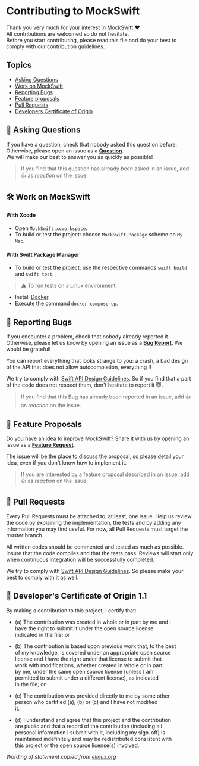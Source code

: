 # Contributing to MockSwift
Thank you very much for your interest in MockSwift ❤️  
All contributions are welcomed so do not hesitate.  
Before you start contributing, please read this file and do your best to comply with our contribution guidelines.  

## Topics
- [Asking Questions](#-asking-questions)
- [Work on MockSwift](#-work-on-mockswift)
- [Reporting Bugs](#-reporting-bugs)
- [Feature proposals](#-feature-proposals)
- [Pull Requests](#-pull-requests)
- [Developers Certificate of Origin](#-developers-certificate-of-origin-11)

## 🤔 Asking Questions
If you have a question, check that nobody asked this question before.  
Otherwise, please open an issue as a [**Question**](https://github.com/leoture/MockSwift/issues/new?assignees=&labels=question&template=question.md&title=).  
We will make our best to answer you as quickly as possible!
>If you find that this question has already been asked in an issue, add 👍 as *reaction* on the issue.

## 🛠 Work on MockSwift

#### With Xcode
- Open `MockSwift.xcworkspace`.
- To build or test the project: choose `MockSwift-Package` scheme on `My Mac`.

#### With Swift Package Manager
- To build or test the project: use the respective commands `swift build` and `swift test`.
>⚠️ To run tests on a Linux environment:
  - Install [Docker](https://docs.docker.com/compose/install/).
  - Execute the command `docker-compose up`.

## 🐞 Reporting Bugs
If you encounter a problem, check that nobody already reported it.  
Otherwise, please let us know by opening an issue as a [**Bug Report**](https://github.com/leoture/MockSwift/issues/new?assignees=&labels=bug&template=bug_report.md&title=). We would be grateful!  

You can report everything that looks strange to you: a crash, a bad design of the API that does not allow autocompletion, everything !!

We try to comply with [Swift API Design Guidelines](https://swift.org/documentation/api-design-guidelines/). So if you find that a part of the code does not respect them, don't hesitate to report it 😇.

>If you find that this Bug has already been reported in an issue, add 👍 as *reaction* on the issue.

## 🚀 Feature Proposals
Do you have an idea to improve MockSwift? Share it with us by opening an issue as a [**Feature Request**](https://github.com/leoture/MockSwift/issues/new?assignees=&labels=enhancement&template=feature_request.md&title=).  

The issue will be the place to discuss the proposal, so please detail your idea, even if you don't know how to implement it.

>If you are interested by a feature proposal described in an issue, add 👍 as *reaction* on the issue.

## 🎉 Pull Requests
Every Pull Requests must be attached to, at least, one issue. Help us review the code by explaining the implementation, the tests and by adding any information you may find useful. For now, all Pull Requests must target the *master* branch.  

All written codes should be commented and tested as much as possible. Insure that the code compiles and that the tests pass. Reviews will start only when continuous integration will be successfully completed.

We try to comply with [Swift API Design Guidelines](https://swift.org/documentation/api-design-guidelines/). So please make your best to comply with it as well.

## 📝 Developer's Certificate of Origin 1.1
By making a contribution to this project, I certify that:

- (a) The contribution was created in whole or in part by me and I  
have the right to submit it under the open source license  
indicated in the file; or

- (b) The contribution is based upon previous work that, to the best  
of my knowledge, is covered under an appropriate open source  
license and I have the right under that license to submit that  
work with modifications, whether created in whole or in part  
by me, under the same open source license (unless I am  
permitted to submit under a different license), as indicated  
in the file; or

- (c) The contribution was provided directly to me by some other  
person who certified (a), (b) or (c) and I have not modified  
it.

- (d) I understand and agree that this project and the contribution  
are public and that a record of the contribution (including all  
personal information I submit with it, including my sign-off) is  
maintained indefinitely and may be redistributed consistent with  
this project or the open source license(s) involved.

*Wording of statement copied from [elinux.org](http://elinux.org/Developer_Certificate_Of_Origin)*
